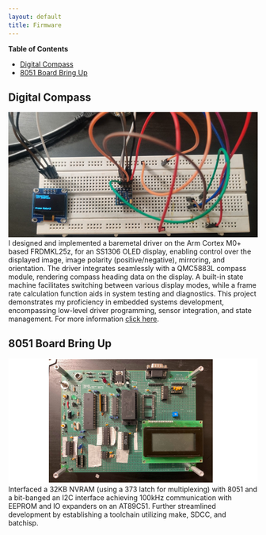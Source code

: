 ```yaml
---
layout: default
title: Firmware
---
```

**Table of Contents**
- [Digital Compass](#digital-compass)
- [8051 Board Bring Up](#8051-board-bring-up)


## Digital Compass
![digital-compass-img](/public/img/digital-compass.jpg)
I designed and implemented a baremetal driver on the Arm Cortex M0+ based FRDMKL25z, for an SS1306 OLED display, enabling control over the displayed image, image polarity (positive/negative), mirroring, and orientation. The driver integrates seamlessly with a QMC5883L compass module, rendering compass heading data on the display. A built-in state machine facilitates switching between various display modes, while a frame rate calculation function aids in system testing and diagnostics. This project demonstrates my proficiency in embedded systems development, encompassing low-level driver programming, sensor integration, and state management. For more information [click here](https://github.com/krish0706/digital-compass).

## 8051 Board Bring Up
![placeholder](/public/img/8051-board-bringup.jpg)
Interfaced a 32KB NVRAM (using a 373 latch for multiplexing) with 8051 and a bit-banged an I2C interface achieving 100kHz communication with EEPROM and IO expanders on an AT89C51. Further streamlined development by establishing a toolchain utilizing make, SDCC, and batchisp.
